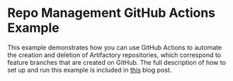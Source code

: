 # Repo Management GitHub Actions Example 

This example demonstrates how you can use GitHub Actions to automate the creation and deletion of Artifactory repositories, which correspond to feature branches that are created on GitHub. The full description of how to set up and run this example is included in [this](https://jfrog.com/blog/automating-your-feature-branch-repository-management-with-jfrog-cli/) blog post.
